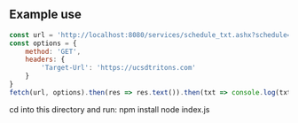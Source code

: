 ## Example use
```js
const url = 'http://localhost:8080/services/schedule_txt.ashx?schedule=372';
const options = {
    method: 'GET',
    headers: {
        'Target-Url': 'https://ucsdtritons.com'
    }
}
fetch(url, options).then(res => res.text()).then(txt => console.log(txt)); // ...
```

cd into this directory and run:
npm install
node index.js

